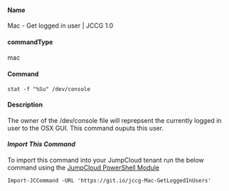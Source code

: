 #### Name

Mac - Get logged in user | JCCG 1.0

#### commandType

mac

#### Command

```
stat -f "%Su" /dev/console
```

#### Description

The owner of the /dev/console file will reprepsent the currently logged in user to the OSX GUI. This command ouputs this user. 

#### *Import This Command*

To import this command into your JumpCloud tenant run the below command using the [JumpCloud PowerShell Module](https://github.com/TheJumpCloud/support/wiki/Installing-the-JumpCloud-PowerShell-Module)

```
Import-JCCommand -URL 'https://git.io/jccg-Mac-GetLoggedInUsers'
```
